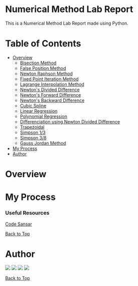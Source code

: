 # Numerical Method Lab Report

This is a Numerical Method Lab Report made using Python.

# Table of Contents

- [Overview](#overview)
    - [Bisection Method](./doc/Lab01.md)
    - [False Position Method](./doc/Lab02.md)
    - [Newton Raphson Method](./doc/Lab03.md)
    - [Fixed Point Iteration Method](./doc/Lab04.md)
    - [Lagrange Interpolation Method](./doc/Lab05.md)
    - [Newton's Divided Difference](./doc/Lab06.md)
    - [Newton's Forward Difference](./doc/Lab07.md)
    - [Newton's Backward Difference](./doc/Lab08.md)
    - [Cubic Spline](./doc/Lab09.md)
    - [Linear Regression](./doc/Lab10.md)
    - [Polynomial Regression](./doc/Lab11.md)
    - [Differenciation using Newton Divided Difference](./doc/Lab12.md)
    - [Trapezoidal](./doc/Lab13.md)
    - [Simpson 1/3](./doc/Lab14.md)
    - [Simpson 3/8](./doc/Lab15.md)
    - [Gauss Jordan Method](./doc/Lab16.md)
- [My Process](#my-process)
- [Author](#author)

# Overview

# My Process 

### Useful Resources

[Code Sansar](https://www.codesansar.com/numerical-methods/)

[Back to Top](#table-of-contents)

# Author

[<img src="https://img.shields.io/badge/-Website-ED9?style=for-the-badge&logo=brave">][website]
[<img src="https://img.shields.io/badge/-Facebook-FFE?style=for-the-badge&logo=facebook">][facebook]
[<img src="https://img.shields.io/badge/-Instagram-ADA?style=for-the-badge&logo=instagram">][instagram]
[<img src="https://img.shields.io/badge/-Snapchat-BCA?style=for-the-badge&logo=snapchat">][snapchat]

[Back to Top](README.md)


[website]: https://www.kabirdeula.com.np 
[snapchat]: https://www.snapchat.com/add/king_dragon2018
[facebook]: http://facebook.com/kabirdeula167
[instagram]: https://instagram.com/king_dragon2021/